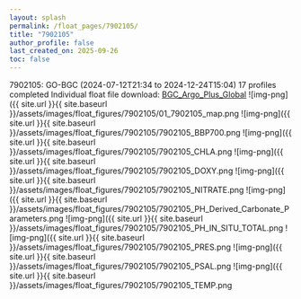 ```yaml
---
layout: splash
permalink: /float_pages/7902105/
title: "7902105"
author_profile: false
last_created_on: 2025-09-26
toc: false
---
```

 
7902105: GO-BGC (2024-07-12T21:34 to 2024-12-24T15:04)
17 profiles completed
Individual float file download: [BGC_Argo_Plus_Global](https://ftp.soest.hawaii.edu/bgc_argo_plus/Individual_Floats/outliers_removed/7902105_Sprof_processed.nc)
![img-png]({{ site.url }}{{ site.baseurl }}/assets/images/float_figures/7902105/01_7902105_map.png
![img-png]({{ site.url }}{{ site.baseurl }}/assets/images/float_figures/7902105/7902105_BBP700.png
![img-png]({{ site.url }}{{ site.baseurl }}/assets/images/float_figures/7902105/7902105_CHLA.png
![img-png]({{ site.url }}{{ site.baseurl }}/assets/images/float_figures/7902105/7902105_DOXY.png
![img-png]({{ site.url }}{{ site.baseurl }}/assets/images/float_figures/7902105/7902105_NITRATE.png
![img-png]({{ site.url }}{{ site.baseurl }}/assets/images/float_figures/7902105/7902105_PH_Derived_Carbonate_Parameters.png
![img-png]({{ site.url }}{{ site.baseurl }}/assets/images/float_figures/7902105/7902105_PH_IN_SITU_TOTAL.png
![img-png]({{ site.url }}{{ site.baseurl }}/assets/images/float_figures/7902105/7902105_PRES.png
![img-png]({{ site.url }}{{ site.baseurl }}/assets/images/float_figures/7902105/7902105_PSAL.png
![img-png]({{ site.url }}{{ site.baseurl }}/assets/images/float_figures/7902105/7902105_TEMP.png

